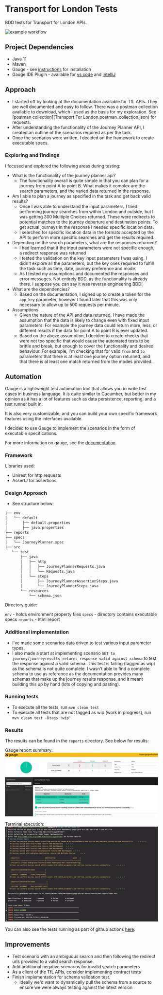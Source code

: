 # Transport for London Tests

BDD tests for Transport for London APIs.

![example workflow](https://github.com/imindersingh/gauge-tfl-api-tests/actions/workflows/main.yml/badge.svg)

## Project Dependencies
- Java 11
- Maven
- Gauge - see [instructions](https://docs.gauge.org/getting_started/installing-gauge.html) for installation
- Gauge IDE Plugin - available for [vs code](https://marketplace.visualstudio.com/items?itemName=getgauge.gauge) and [intelliJ](https://plugins.jetbrains.com/plugin/7535-gauge)

## Approach
- I started off by looking at the documentation available for TfL APIs. They are well documented and easy to 
  follow. There was a postman collection available to download, which I used as the basis for my exploration. See 
  [postman collection](Transport For London.postman_collection.json) for requests.
- After understanding the functionality of the Journey Planner API, I created an outline of the scenarios required as 
  per the task.
- Once the scenarios were written, I decided on the framework to create executable specs.

### Exploring and findings
I focused and explored the following areas during testing:
  
- What is the functionality of the journey planner api?
  - The functionality overall is quite simple in that you can plan for a journey from point A to point B. What makes 
    it complex are the search parameters, and the varied data returned in the response.
- Am I able to plan a journey as specified in the task and get back valid results?
  - Once I was able to understand the input parameters, I tried performing journey searches from within London and 
    outside, but I was getting 300 Multiple Choices returned. These were redirects to potential matches to the 
    journey departure and destination points. To get actual journeys in the response I needed specific location data.
  - I searched for specific location data in the formats accepted by the API to perform more specific searches and 
    get the results required.
- Depending on the search parameters, what are the responses returned?
  - I had learned that if the input parameters were not specific enough, a redirect response was returned
  - I tested the validation on the key input parameters I was using. I didn't explore all the parameters, but the 
    key ones required to fulfill the task such as time, date, journey preference and mode. 
  - As I tested my assumptions and documented the responses and error messages. Not entirely BDD, as the 
    functionality is already there. I suppose you can say it was reverse engineering BDD!
- What are the dependencies?
  - Based on the documentation, I signed up to create a token for the `app_key` parameter, however I found later 
    that this was only necessary to allow up to 500 requests per minute.
- Assumptions
  - Given the nature of the API and data returned, I have made the assumption that the data is likely to change even 
    with fixed input parameters. For example the journey data could return more, less, or different results if the 
    data for point A to point B is ever updated.
  - Based on the above assumption, I decided to create checks that were not too specific that would cause the 
    automated tests to be brittle and break, but enough to cover the functionality and desired behaviour. For 
    example, I'm checking that for valid `from` and `to` parameters that there is at least one journey option 
    returned, and that there is at least one match returned from the modes provided.

## Automation
Gauge is a lightweight test automation tool that allows you to write test cases in business language. It is quite 
similar to Cucumber, but better in my opinion as it has a lot of features such as data persistence, reporting, and a 
test runner built in. 

It is also very customizable, and you can build your own specific framework features using the interfaces 
available.

I decided to use Gauge to implement the scenarios in the form of executable specifications.

For more information on gauge, see the [documentation](https://docs.gauge.org/index.html).

### Framework
Libraries used:

- Unirest for http requests
- AssertJ for assertions

### Design Approach
- See structure below:

```
├── env
│   └── default
│       ├── default.properties
│       ├── java.properties
├── reports
├── specs
│   └── JourneyPlanner.spec
├── src
   └── test
       ├── java
       │   ├── http
       │   │   ├── JourneyPlannerRequests.java
       │   │   └── Requests.java
       │   └── steps
       │       ├── JourneyPlannerAssertionSteps.java
       │       └── JourneyPlannerSteps.java
       └── resources
           └── schema.json
```

Directory guide:

`env` - holds environment property files
`specs` - directory contains executable specs
`reports` - html report

### Additional implementation
- I've made some scenarios data driven to test various input parameter types.
- I also made a start at implementing scenario `GET to journey/journeyresults returns response valid against schema` 
  to test the response against a valid schema. This test is failing (tagged as wip) as the schema is not quite 
  complete. I wasn't able to find a complete schema to use as reference as the documentation provides many schemas that make 
  up the journey results response, and it meant building this up by hand (lots of copying and pasting).

### Running tests
- To execute all the tests, run `mvn clean test`
- To execute all tests that are not tagged as wip (work in progress), run `mvn clean test -Dtags'!wip'`

### Results
The results can be found in the `reports` directory. See below for results:

Gauge report summary:
![gauge-results](images/execution-results.png)

Terminal execution:
![gauge-results-terminal](images/execution-results-terminal.png)

You can also see the tests running as part of github actions [here](https://github.com/imindersingh/gauge-tfl-api-tests/actions/workflows/main.yml).

## Improvements
- Test scenario with an ambiguous search and then following the redirect urls provided to a valid search 
  response.
- Add additional negative scenarios for invalid search parameters
- As a client of the TfL APIs, consider implementing contract tests  
- Finish implementation for schema validation test.
  - Ideally we'd want to dynamically pull the schema from a source to ensure we were always testing against the 
    latest version